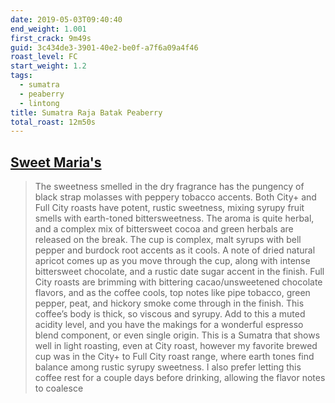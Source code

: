 ```yaml
--- 
date: 2019-05-03T09:40:40
end_weight: 1.001
first_crack: 9m49s
guid: 3c434de3-3901-40e2-be0f-a7f6a09a4f46
roast_level: FC
start_weight: 1.2
tags: 
  - sumatra
  - peaberry
  - lintong
title: Sumatra Raja Batak Peaberry
total_roast: 12m50s
---
```


## [Sweet Maria's][sm]

[sm]: https://web.archive.org/web/20180609190252/https://www.sweetmarias.com/sumatra-raja-batak-peaberry-gcx-5433.html

 > The sweetness smelled in the dry fragrance has the pungency of black strap
 > molasses with peppery tobacco accents. Both City+ and Full City roasts have
 > potent, rustic sweetness, mixing syrupy fruit smells with earth-toned
 > bittersweetness. The aroma is quite herbal, and a complex mix of bittersweet
 > cocoa and green herbals are released on the break. The cup is complex, malt
 > syrups with bell pepper and burdock root accents as it cools. A note of dried
 > natural apricot comes up as you move through the cup, along with intense
 > bittersweet chocolate, and a rustic date sugar accent in the finish. Full
 > City roasts are brimming with bittering cacao/unsweetened chocolate flavors,
 > and as the coffee cools, top notes like pipe tobacco, green pepper, peat, and
 > hickory smoke come through in the finish. This coffee’s body is thick, so
 > viscous and syrupy. Add to this a muted acidity level, and you have the
 > makings for a wonderful espresso blend component, or even single origin. This
 > is a Sumatra that shows well in light roasting, even at City roast, however
 > my favorite brewed cup was in the City+ to Full City roast range, where earth
 > tones find balance among rustic syrupy sweetness. I also prefer letting this
 > coffee rest for a couple days before drinking, allowing the flavor notes to
 > coalesce 
